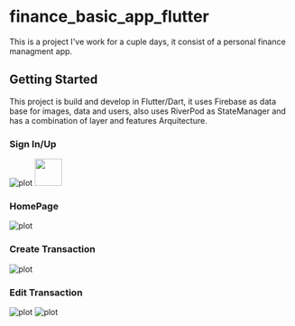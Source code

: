 # finance_basic_app_flutter

This is a project I've work for a cuple days, it consist of a personal finance managment app. 

## Getting Started

This project is build and develop in Flutter/Dart, it uses Firebase as data base for images, data and users, also uses RiverPod as StateManager and has a combination of layer and features Arquitecture.

### Sign In/Up

![plot](readme_images/sign_in_up.jpeg)
<img src="readme_images/sign_in_up.jpeg" width="48">

### HomePage

![plot](readme_images/home_page.jpeg)

### Create Transaction
![plot](readme_images/new_transaction.jpeg)

### Edit Transaction

![plot](readme_images/edit_transaction.jpeg)
![plot](readme_images/edit_transaction_with_image.jpeg)
